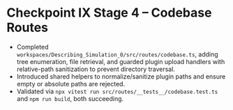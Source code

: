 # Checkpoint IX Stage 4 – Codebase Routes

- Completed `workspaces/Describing_Simulation_0/src/routes/codebase.ts`, adding tree enumeration, file retrieval, and guarded plugin upload handlers with relative-path sanitization to prevent directory traversal.
- Introduced shared helpers to normalize/sanitize plugin paths and ensure empty or absolute paths are rejected.
- Validated via `npx vitest run src/routes/__tests__/codebase.test.ts` and `npm run build`, both succeeding.
